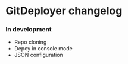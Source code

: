 GitDeployer changelog
=====================

### In development
 - Repo cloning
 - Depoy in console mode
 - JSON configuration